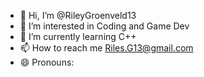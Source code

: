 - 👋 Hi, I’m @RileyGroenveld13
- 👀 I’m interested in Coding and Game Dev
- 🌱 I’m currently learning C++
- 📫 How to reach me Riles.G13@gmail.com
- 😄 Pronouns: 

<!---
RileyGroenveld13/RileyGroenveld13 is a ✨ special ✨ repository because its `README.md` (this file) appears on your GitHub profile.
You can click the Preview link to take a look at your changes.
--->
